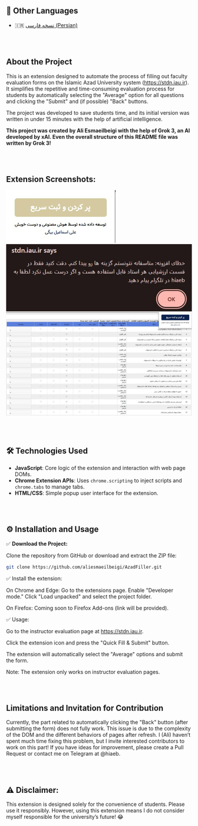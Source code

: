 ## 📄 Other Languages
- 🇮🇷 [نسخه فارسی (Persian)](README-fa.md)

<br><br>

## About the Project

This is an extension designed to automate the process of filling out faculty evaluation forms on the Islamic Azad University system (https://stdn.iau.ir). It simplifies the repetitive and time-consuming evaluation process for students by automatically selecting the "Average" option for all questions and clicking the "Submit" and (if possible) "Back" buttons.

The project was developed to save students time, and its initial version was written in under 15 minutes with the help of artificial intelligence.

**This project was created by Ali Esmaeilbeigi with the help of Grok 3, an AI developed by xAI. Even the overall structure of this README file was written by Grok 3!**

<br><br>

## Extension Screenshots:

![Screenshot 1](https://github.com/aliesmaeilbeigi/AzadFiller/blob/main/Screenshots/0.jpg)  
![Screenshot 2](https://github.com/aliesmaeilbeigi/AzadFiller/blob/main/Screenshots/2.jpg)  
![Screenshot 3](https://github.com/aliesmaeilbeigi/AzadFiller/blob/main/Screenshots/1.jpg)

<br><br>

## 🛠 Technologies Used

- **JavaScript**: Core logic of the extension and interaction with web page DOMs.
- **Chrome Extension APIs**: Uses `chrome.scripting` to inject scripts and `chrome.tabs` to manage tabs.
- **HTML/CSS**: Simple popup user interface for the extension.

<br><br>

## ⚙️ Installation and Usage

✅ **Download the Project:**

Clone the repository from GitHub or download and extract the ZIP file:

```bash
git clone https://github.com/aliesmaeilbeigi/AzadFiller.git
```

✅ Install the extension:

On Chrome and Edge:
Go to the extensions page. Enable "Developer mode." Click "Load unpacked" and select the project folder.

On Firefox:
Coming soon to Firefox Add-ons (link will be provided).

✅ Usage:

Go to the instructor evaluation page at https://stdn.iau.ir.

Click the extension icon and press the "Quick Fill & Submit" button.

The extension will automatically select the "Average" options and submit the form.

Note: The extension only works on instructor evaluation pages.

<br><br>

## Limitations and Invitation for Contribution
Currently, the part related to automatically clicking the "Back" button (after submitting the form) does not fully work. This issue is due to the complexity of the DOM and the different behaviors of pages after refresh. I (Ali) haven’t spent much time fixing this problem, but I invite interested contributors to work on this part! If you have ideas for improvement, please create a Pull Request or contact me on Telegram at @hiaeb.

<br><br>

## ⚠️ Disclaimer:
This extension is designed solely for the convenience of students. Please use it responsibly. However, using this extension means I do not consider myself responsible for the university’s future! 😂
